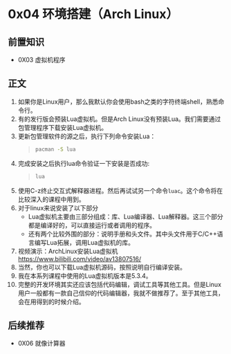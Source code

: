 # 0x04 环境搭建（Arch Linux）

## 前置知识

* 0X03 虚拟机程序

## 正文

1. 如果你是Linux用户，那么我默认你会使用bash之类的字符终端shell，熟悉命令行。
1. 有的发行版会预装Lua虚拟机。但是Arch Linux没有预装Lua。我们需要通过包管理程序下载安装Lua虚拟机。
1. 更新包管理软件的源之后，执行下列命令安装Lua：
    >```bash
    >pacman -S lua
    >```
1. 完成安装之后执行lua命令验证一下安装是否成功:
    >```bash
    >lua
    >```
1. 使用C-z终止交互式解释器进程。然后再试试另一个命令`luac`。这个命令将在比较深入的课程中用到。
1. 对于linux来说安装了以下部分
    * Lua虚拟机主要由三部分组成：库、Lua编译器、Lua解释器。这三个部分都是编译好的，可以直接运行或者调用的程序。
    * 还有两个比较外围的部分：说明手册和头文件。其中头文件用于C/C++语言编写Lua拓展，调用Lua虚拟机的库。
1. 视频演示：ArchLinux安装Lua虚拟机 <https://www.bilibili.com/video/av13807516/>
1. 当然，你也可以下载Lua虚拟机源码，按照说明自行编译安装。
1. 我在本系列课程中使用的Lua虚拟机版本是5.3.4。
1. 完整的开发环境其实还应该包括代码编辑，调试工具等其他工具。但是Linux用户一般都有一款自己信仰的代码编辑器，我就不做推荐了。至于其他工具，会在用得到的时候介绍。

## 后续推荐

* 0X06 就像计算器
